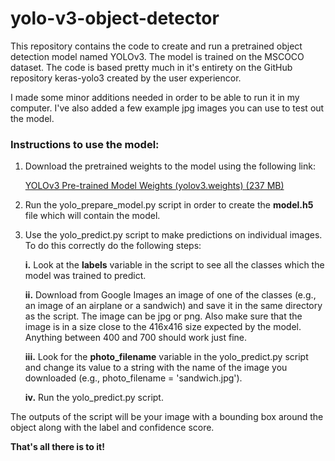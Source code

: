 # yolo-v3-object-detector

This repository contains the code to create and run a pretrained object
detection model named YOLOv3. The model is trained on the MSCOCO dataset.
The code is based pretty much in it's entirety on the GitHub repository
keras-yolo3 created by the user experiencor.

I made some minor additions needed in order to be able to run it in my computer.
I've also added a few example jpg images you can use to test out the model.



### Instructions to use the model:

1. Download the pretrained weights to the model using the following link:

   <a href="https://pjreddie.com/media/files/yolov3.weights">YOLOv3
   Pre-trained Model Weights (yolov3.weights) (237 MB)</a>

2. Run the yolo_prepare_model.py script in order to create the **model.h5** file
   which will contain the model.

3. Use the yolo_predict.py script to make predictions on individual images. To
   do this correctly do the following steps:

   **i.** Look at the **labels** variable in the script to see all the classes
      which the model was trained to predict.

   **ii.** Download from Google Images an image of one of the classes (e.g., an
      image of an airplane or a sandwich) and save it in the same directory as
      the script. The image can be jpg or png. Also make sure that the image is
      in a size close to the 416x416 size expected by the model. Anything
      between 400 and 700 should work just fine.

     **iii.** Look for the **photo_filename** variable in the yolo_predict.py script
          and change its value to a string with the name of the image you
          downloaded (e.g., photo_filename = 'sandwich.jpg').

     **iv.** Run the yolo_predict.py script.

The outputs of the script will be your image with a bounding box around the
object along with the label and confidence score.


**That's all there is to it!**
